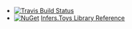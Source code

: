* [![Travis Build Status](https://travis-ci.org/Infers/Infers.Toys.svg?branch=master)](https://travis-ci.org/Infers/Infers.Toys)
* [![NuGet](https://img.shields.io/nuget/v/Infers.Toys.svg)](https://www.nuget.org/packages/Infers.Toys/) [Infers.Toys Library Reference](http://infers.github.io/Infers/Infers.Toys.html)
